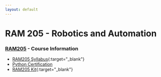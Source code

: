 ```yaml
---
layout: default
---
```


# RAM 205 - Robotics and Automation

### [RAM205](../) - Course Information

- [RAM205 Syllabus](RAM205.Syllabus.pdf){:target="_blank"}
- [Python Certification](python_cert)
- [RAM205 Kit](../hardware_kit/RAM205_kit_BOM.pdf){:target="_blank"}




